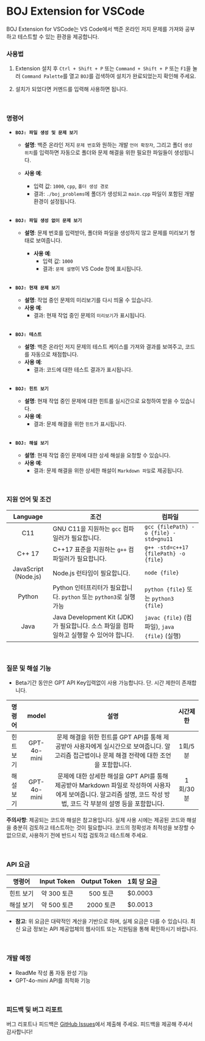 # BOJ Extension for VSCode

BOJ Extension for VSCode는 VS Code에서 백준 온라인 저지 문제를 가져와 공부하고 테스트할 수 있는 환경을 제공합니다.

### 사용법

1. Extension 설치 후 `Ctrl + Shift + P` 또는 `Command + Shift + P` 또는 `F1`을 눌러 `Command Palette`를 열고 `BOJ`를 검색하여 설치가 완료되었는지 확인해 주세요.

2. 설치가 되었다면 커멘드를 입력해 사용하면 됩니다.

<br/>

### 명령어

- **`BOJ: 파일 생성 및 문제 보기`**

  - **설명**: 백준 온라인 저지 `문제 번호`와 원하는 개발 `언어 확장자`, 그리고 폴더 `생성 위치`를 입력하면 자동으로 폴더와 문제 해결을 위한 필요한 파일들이 생성됩니다.

  - **사용 예**:

    - 입력 값: `1000`, `cpp`, `폴더 생성 경로`
    - 결과: `./boj_problems`에 폴더가 생성되고 `main.cpp` 파일이 포함된 개발 환경이 설정됩니다.

  <br/>

- **`BOJ: 파일 생성 없이 문제 보기`**

  - **설명**: 문제 번호를 입력받아, 폴더와 파일을 생성하지 않고 문제를 미리보기 형태로 보여줍니다.

    - **사용 예**:
      - 입력 값: `1000`
      - 결과: `문제 설명`이 VS Code 창에 표시됩니다.

  <br/>

- **`BOJ: 현재 문제 보기`**

  - **설명**: 작업 중인 문제의 미리보기를 다시 띄울 수 있습니다.
  - **사용 예**:
    - 결과: 현재 작업 중인 문제의 `미리보기`가 표시됩니다.

  <br/>

- **`BOJ: 테스트`**

  - **설명**: 백준 온라인 저지 문제의 테스트 케이스를 가져와 결과를 보여주고, 코드를 자동으로 채점합니다.
  - **사용 예**:
    - 결과: 코드에 대한 테스트 결과가 표시됩니다.

  <br/>

- **`BOJ: 힌트 보기`**

  - **설명**: 현재 작업 중인 문제에 대한 힌트를 실시간으로 요청하여 받을 수 있습니다.
  - **사용 예**:
    - 결과: 문제 해결을 위한 `힌트`가 표시됩니다.

  <br/>

- **`BOJ: 해설 보기`**
  - **설명**: 현재 작업 중인 문제에 대한 상세 해설을 요청할 수 있습니다.
  - **사용 예**:
    - 결과: 문제 해결을 위한 상세한 해설이 `Markdown 파일`로 제공됩니다.

<br/>

### 지원 언어 및 조건

|       Language       | 조건                                                                                     | 컴파일                                        |
| :------------------: | ---------------------------------------------------------------------------------------- | --------------------------------------------- |
|         C11          | GNU C11을 지원하는 `gcc` 컴파일러가 필요합니다.                                          | `gcc {filePath} -o {file} -std=gnu11`         |
|        C++ 17        | C++17 표준을 지원하는 `g++` 컴파일러가 필요합니다.                                       | `g++ -std=c++17 {filePath} -o {file}`         |
| JavaScript (Node.js) | Node.js 런타임이 필요합니다.                                                             | `node {file}`                                 |
|        Python        | Python 인터프리터가 필요합니다. `python` 또는 `python3`로 실행 가능                      | `python {file}` 또는 `python3 {file}`         |
|         Java         | Java Development Kit (JDK)가 필요합니다. 소스 파일을 컴파일하고 실행할 수 있어야 합니다. | `javac {file}` (컴파일), `java {file}` (실행) |

<br/>

### 질문 및 해설 기능

- Beta기간 동안은 GPT API Key입력없이 사용 가능합니다. 단. 시간 제한이 존재합니다.

| **명령어** |  **model**  |                                                                               **설명**                                                                                | **시간제한** |
| :--------: | :---------: | :-------------------------------------------------------------------------------------------------------------------------------------------------------------------: | :----------: |
| 힌트 보기  | GPT-4o-mini |            문제 해결을 위한 힌트를 GPT API를 통해 제공받아 사용자에게 실시간으로 보여줍니다. 알고리즘 접근법이나 문제 해결 전략에 대한 조언을 포함합니다.             |   1회/5분    |
| 해설 보기  | GPT-4o-mini | 문제에 대한 상세한 해설을 GPT API를 통해 제공받아 Markdown 파일로 작성하여 사용자에게 보여줍니다. 알고리즘 설명, 코드 작성 방법, 코드 각 부분의 설명 등을 포함합니다. |   1회/30분   |

**주의사항**: 제공되는 코드와 해설은 참고용입니다. 실제 사용 시에는 제공된 코드와 해설을 충분히 검토하고 테스트하는 것이 필요합니다. 코드의 정확성과 최적성을 보장할 수 없으므로, 사용하기 전에 반드시 직접 검토하고 테스트해 주세요.

<br/>

### API 요금

|  명령어   | Input Token | Output Token | 1회 당 요금 |
| :-------: | :---------: | :----------: | ----------- |
| 힌트 보기 | 약 300 토큰 |   500 토큰   | $0.0003     |
| 해설 보기 | 약 500 토큰 |  2000 토큰   | $0.0013     |

- **참고**: 위 요금은 대략적인 계산을 기반으로 하며, 실제 요금은 다를 수 있습니다.
  최신 요금 정보는 API 제공업체의 웹사이트 또는 지원팀을 통해 확인하시기 바랍니다.

<br/>

### 개발 예정

- ReadMe 작성 폼 자동 완성 기능
- GPT-4o-mini API를 최적화 기능

<br/>

### 피드백 및 버그 리포트

버그 리포트나 피드백은 [GitHub Issues](https://github.com/kimdongwoo0930/BOJ-Extenstion-for-VSCode/issues)에서 제출해 주세요. 피드백을 제공해 주셔서 감사합니다!
